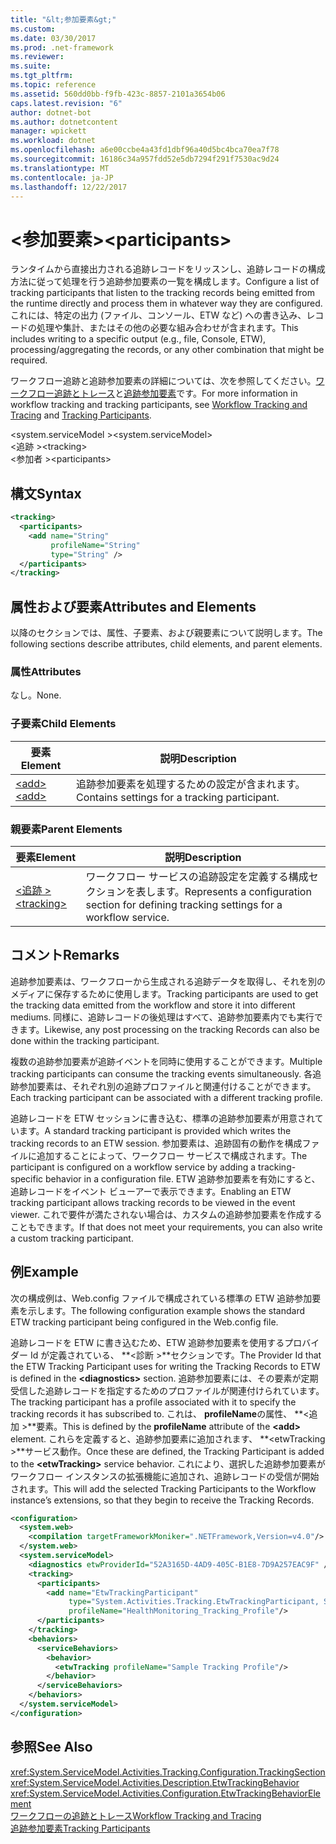 ```yaml
---
title: "&lt;参加要素&gt;"
ms.custom: 
ms.date: 03/30/2017
ms.prod: .net-framework
ms.reviewer: 
ms.suite: 
ms.tgt_pltfrm: 
ms.topic: reference
ms.assetid: 560dd0bb-f9fb-423c-8857-2101a3654b06
caps.latest.revision: "6"
author: dotnet-bot
ms.author: dotnetcontent
manager: wpickett
ms.workload: dotnet
ms.openlocfilehash: a6e00ccbe4a43fd1dbf96a40d5bc4bca70ea7f78
ms.sourcegitcommit: 16186c34a957fdd52e5db7294f291f7530ac9d24
ms.translationtype: MT
ms.contentlocale: ja-JP
ms.lasthandoff: 12/22/2017
---
```

# <a name="ltparticipantsgt"></a><span data-ttu-id="5399a-102">&lt;参加要素&gt;</span><span class="sxs-lookup"><span data-stu-id="5399a-102">&lt;participants&gt;</span></span>
<span data-ttu-id="5399a-103">ランタイムから直接出力される追跡レコードをリッスンし、追跡レコードの構成方法に従って処理を行う追跡参加要素の一覧を構成します。</span><span class="sxs-lookup"><span data-stu-id="5399a-103">Configure a list of tracking participants that listen to the tracking records being emitted from the runtime directly and process them in whatever way they are configured.</span></span> <span data-ttu-id="5399a-104">これには、特定の出力 (ファイル、コンソール、ETW など) への書き込み、レコードの処理や集計、またはその他の必要な組み合わせが含まれます。</span><span class="sxs-lookup"><span data-stu-id="5399a-104">This includes writing to a specific output (e.g., file, Console, ETW), processing/aggregating the records, or any other combination that might be required.</span></span>  
  
 <span data-ttu-id="5399a-105">ワークフロー追跡と追跡参加要素の詳細については、次を参照してください。[ワークフロー追跡とトレース](../../../../../docs/framework/windows-workflow-foundation/workflow-tracking-and-tracing.md)と[追跡参加要素](../../../../../docs/framework/windows-workflow-foundation/tracking-participants.md)です。</span><span class="sxs-lookup"><span data-stu-id="5399a-105">For more information in workflow tracking and tracking participants, see [Workflow Tracking and Tracing](../../../../../docs/framework/windows-workflow-foundation/workflow-tracking-and-tracing.md) and [Tracking Participants](../../../../../docs/framework/windows-workflow-foundation/tracking-participants.md).</span></span>  
  
<span data-ttu-id="5399a-106">\<system.serviceModel ></span><span class="sxs-lookup"><span data-stu-id="5399a-106">\<system.serviceModel></span></span>  
<span data-ttu-id="5399a-107">\<追跡 ></span><span class="sxs-lookup"><span data-stu-id="5399a-107">\<tracking></span></span>  
<span data-ttu-id="5399a-108">\<参加者 ></span><span class="sxs-lookup"><span data-stu-id="5399a-108">\<participants></span></span>  
  
## <a name="syntax"></a><span data-ttu-id="5399a-109">構文</span><span class="sxs-lookup"><span data-stu-id="5399a-109">Syntax</span></span>  
  
```xml
<tracking>
  <participants>
    <add name="String" 
         profileName="String" 
         type="String" />
  </participants>
</tracking>   
```  
  
## <a name="attributes-and-elements"></a><span data-ttu-id="5399a-110">属性および要素</span><span class="sxs-lookup"><span data-stu-id="5399a-110">Attributes and Elements</span></span>  
 <span data-ttu-id="5399a-111">以降のセクションでは、属性、子要素、および親要素について説明します。</span><span class="sxs-lookup"><span data-stu-id="5399a-111">The following sections describe attributes, child elements, and parent elements.</span></span>  
  
### <a name="attributes"></a><span data-ttu-id="5399a-112">属性</span><span class="sxs-lookup"><span data-stu-id="5399a-112">Attributes</span></span>  
 <span data-ttu-id="5399a-113">なし。</span><span class="sxs-lookup"><span data-stu-id="5399a-113">None.</span></span>  
  
### <a name="child-elements"></a><span data-ttu-id="5399a-114">子要素</span><span class="sxs-lookup"><span data-stu-id="5399a-114">Child Elements</span></span>  
  
|<span data-ttu-id="5399a-115">要素</span><span class="sxs-lookup"><span data-stu-id="5399a-115">Element</span></span>|<span data-ttu-id="5399a-116">説明</span><span class="sxs-lookup"><span data-stu-id="5399a-116">Description</span></span>|  
|-------------|-----------------|  
|[<span data-ttu-id="5399a-117">\<add></span><span class="sxs-lookup"><span data-stu-id="5399a-117">\<add></span></span>](../../../../../docs/framework/configure-apps/file-schema/windows-workflow-foundation/add-of-participants.md)|<span data-ttu-id="5399a-118">追跡参加要素を処理するための設定が含まれます。</span><span class="sxs-lookup"><span data-stu-id="5399a-118">Contains settings for a tracking participant.</span></span>|  
  
### <a name="parent-elements"></a><span data-ttu-id="5399a-119">親要素</span><span class="sxs-lookup"><span data-stu-id="5399a-119">Parent Elements</span></span>  
  
|<span data-ttu-id="5399a-120">要素</span><span class="sxs-lookup"><span data-stu-id="5399a-120">Element</span></span>|<span data-ttu-id="5399a-121">説明</span><span class="sxs-lookup"><span data-stu-id="5399a-121">Description</span></span>|  
|-------------|-----------------|  
|[<span data-ttu-id="5399a-122">\<追跡 ></span><span class="sxs-lookup"><span data-stu-id="5399a-122">\<tracking></span></span>](../../../../../docs/framework/configure-apps/file-schema/windows-workflow-foundation/tracking.md)|<span data-ttu-id="5399a-123">ワークフロー サービスの追跡設定を定義する構成セクションを表します。</span><span class="sxs-lookup"><span data-stu-id="5399a-123">Represents a configuration section for defining tracking settings for a workflow service.</span></span>|  
  
## <a name="remarks"></a><span data-ttu-id="5399a-124">コメント</span><span class="sxs-lookup"><span data-stu-id="5399a-124">Remarks</span></span>  
 <span data-ttu-id="5399a-125">追跡参加要素は、ワークフローから生成される追跡データを取得し、それを別のメディアに保存するために使用します。</span><span class="sxs-lookup"><span data-stu-id="5399a-125">Tracking participants are used to get the tracking data emitted from the workflow and store it into different mediums.</span></span> <span data-ttu-id="5399a-126">同様に、追跡レコードの後処理はすべて、追跡参加要素内でも実行できます。</span><span class="sxs-lookup"><span data-stu-id="5399a-126">Likewise, any post processing on the tracking Records can also be done within the tracking participant.</span></span>  
  
 <span data-ttu-id="5399a-127">複数の追跡参加要素が追跡イベントを同時に使用することができます。</span><span class="sxs-lookup"><span data-stu-id="5399a-127">Multiple tracking participants can consume the tracking events simultaneously.</span></span> <span data-ttu-id="5399a-128">各追跡参加要素は、それぞれ別の追跡プロファイルと関連付けることができます。</span><span class="sxs-lookup"><span data-stu-id="5399a-128">Each tracking participant can be associated with a different tracking profile.</span></span>  
  
 <span data-ttu-id="5399a-129">追跡レコードを ETW セッションに書き込む、標準の追跡参加要素が用意されています。</span><span class="sxs-lookup"><span data-stu-id="5399a-129">A standard tracking participant is provided which writes the tracking records to an ETW session.</span></span> <span data-ttu-id="5399a-130">参加要素は、追跡固有の動作を構成ファイルに追加することによって、ワークフロー サービスで構成されます。</span><span class="sxs-lookup"><span data-stu-id="5399a-130">The participant is configured on a workflow service by adding a tracking-specific behavior in a configuration file.</span></span> <span data-ttu-id="5399a-131">ETW 追跡参加要素を有効にすると、追跡レコードをイベント ビューアーで表示できます。</span><span class="sxs-lookup"><span data-stu-id="5399a-131">Enabling an ETW tracking participant allows tracking records to be viewed in the event viewer.</span></span> <span data-ttu-id="5399a-132">これで要件が満たされない場合は、カスタムの追跡参加要素を作成することもできます。</span><span class="sxs-lookup"><span data-stu-id="5399a-132">If that does not meet your requirements, you can also write a custom tracking participant.</span></span>  
  
## <a name="example"></a><span data-ttu-id="5399a-133">例</span><span class="sxs-lookup"><span data-stu-id="5399a-133">Example</span></span>  
 <span data-ttu-id="5399a-134">次の構成例は、Web.config ファイルで構成されている標準の ETW 追跡参加要素を示します。</span><span class="sxs-lookup"><span data-stu-id="5399a-134">The following configuration example shows the standard ETW tracking participant being configured in the Web.config file.</span></span>  
  
 <span data-ttu-id="5399a-135">追跡レコードを ETW に書き込むため、ETW 追跡参加要素を使用するプロバイダー Id が定義されている、 **\<診断 >**セクションです。</span><span class="sxs-lookup"><span data-stu-id="5399a-135">The Provider Id that the ETW Tracking Participant uses for writing the Tracking Records to ETW is defined in the **\<diagnostics>** section.</span></span> <span data-ttu-id="5399a-136">追跡参加要素には、その要素が定期受信した追跡レコードを指定するためのプロファイルが関連付けられています。</span><span class="sxs-lookup"><span data-stu-id="5399a-136">The tracking participant has a profile associated with it to specify the tracking records it has subscribed to.</span></span> <span data-ttu-id="5399a-137">これは、 **profileName**の属性、 **\<追加 >**要素。</span><span class="sxs-lookup"><span data-stu-id="5399a-137">This is defined by the **profileName** attribute of the **\<add>** element.</span></span> <span data-ttu-id="5399a-138">これらを定義すると、追跡参加要素に追加されます、  **\<etwTracking >**サービス動作。</span><span class="sxs-lookup"><span data-stu-id="5399a-138">Once these are defined, the Tracking Participant is added to the **\<etwTracking>** service behavior.</span></span> <span data-ttu-id="5399a-139">これにより、選択した追跡参加要素がワークフロー インスタンスの拡張機能に追加され、追跡レコードの受信が開始されます。</span><span class="sxs-lookup"><span data-stu-id="5399a-139">This will add the selected Tracking Participants to the Workflow instance’s extensions, so that they begin to receive the Tracking Records.</span></span>  
  
```xml
<configuration>   
  <system.web>   
    <compilation targetFrameworkMoniker=".NETFramework,Version=v4.0"/>   
  </system.web>   
  <system.serviceModel>   
    <diagnostics etwProviderId="52A3165D-4AD9-405C-B1E8-7D9A257EAC9F" />                
    <tracking>   
      <participants>   
        <add name="EtwTrackingParticipant"   
             type="System.Activities.Tracking.EtwTrackingParticipant, System.Activities, Version=4.0.0.0, Culture=neutral, PublicKeyToken=31bf3856ad364e35"   
             profileName="HealthMonitoring_Tracking_Profile"/>   
      </participants>   
    </tracking>   
    <behaviors>   
      <serviceBehaviors>   
        <behavior>   
          <etwTracking profileName="Sample Tracking Profile"/>  
        </behavior>   
      </serviceBehaviors>   
    </behaviors>   
  </system.serviceModel>   
</configuration>  
```  
  
## <a name="see-also"></a><span data-ttu-id="5399a-140">参照</span><span class="sxs-lookup"><span data-stu-id="5399a-140">See Also</span></span>  
 <xref:System.ServiceModel.Activities.Tracking.Configuration.TrackingSection>  
 <xref:System.ServiceModel.Activities.Description.EtwTrackingBehavior>  
 <xref:System.ServiceModel.Activities.Configuration.EtwTrackingBehaviorElement>  
 [<span data-ttu-id="5399a-141">ワークフローの追跡とトレース</span><span class="sxs-lookup"><span data-stu-id="5399a-141">Workflow Tracking and Tracing</span></span>](../../../../../docs/framework/windows-workflow-foundation/workflow-tracking-and-tracing.md)  
 [<span data-ttu-id="5399a-142">追跡参加要素</span><span class="sxs-lookup"><span data-stu-id="5399a-142">Tracking Participants</span></span>](../../../../../docs/framework/windows-workflow-foundation/tracking-participants.md)
